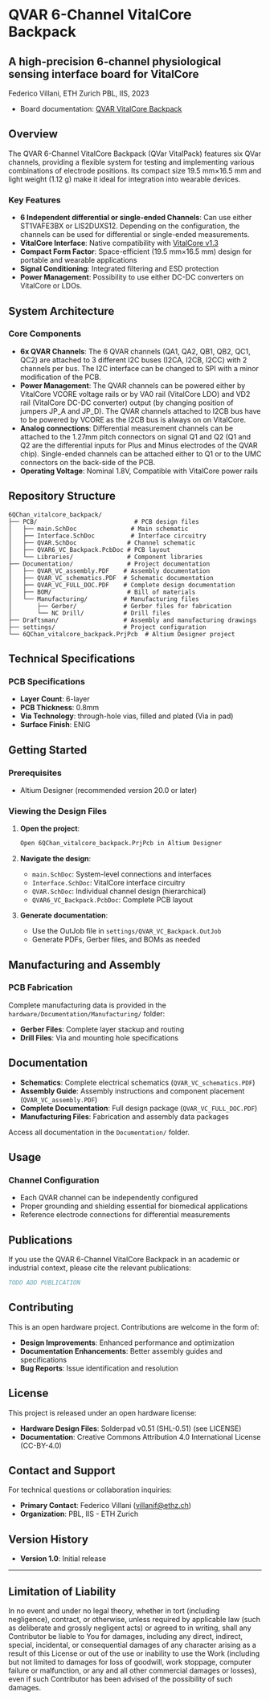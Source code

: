 # QVAR 6-Channel VitalCore Backpack

## A high-precision 6-channel physiological sensing interface board for VitalCore

Federico Villani, ETH Zurich PBL, IIS, 2023

- Board documentation: [QVAR VitalCore Backpack](hardware/Documentation/QVAR_VC_FULL_DOC.PDF)

## Overview

The QVAR 6-Channel VitalCore Backpack (QVar VitalPack) features six QVar channels, providing a flexible system for testing and implementing various combinations of electrode positions. Its compact size 19.5 mm×16.5 mm and light weight (1.12 g) make it ideal for integration into wearable devices.

### Key Features

- **6 Independent differential or single-ended Channels**: Can use either ST1VAFE3BX or LIS2DUXS12. Depending on the configuration, the channels can be used for differential or single-ended measurements.
- **VitalCore Interface**: Native compatibility with [VitalCore v1.3](https://github.com/ETH-PBL/VitalCore)
- **Compact Form Factor**: Space-efficient (19.5 mm×16.5 mm) design for portable and wearable applications
- **Signal Conditioning**: Integrated filtering and ESD protection
- **Power Management**: Possibility to use either DC-DC converters on VitalCore or LDOs.

## System Architecture

### Core Components

- **6x QVAR Channels**: The 6 QVAR channels (QA1, QA2, QB1, QB2, QC1, QC2) are attached to 3 different I2C buses (I2CA, I2CB, I2CC) with 2 channels per bus. The I2C interface can be changed to SPI with a minor modification of the PCB.
- **Power Management**: The QVAR channels can be powered either by VitalCore VCORE voltage rails or by VA0 rail (VitalCore LDO) and VD2 rail (VitalCore DC-DC converter) output (by changing position of jumpers JP_A and JP_D). The QVAR channels attached to I2CB bus have to be powered by VCORE as the I2CB bus is always on on VitalCore.
- **Analog connections**: Differential measurement channels can be attached to the 1.27mm pitch connectors on signal Q1 and Q2 (Q1 and Q2 are the differential inputs for Plus and Minus electrodes of the QVAR chip). Single-ended channels can be attached either to Q1 or to the UMC connectors on the back-side of the PCB. 
- **Operating Voltage**: Nominal 1.8V, Compatible with VitalCore power rails



## Repository Structure

```text
6QChan_vitalcore_backpack/
├── PCB/                           # PCB design files
│   ├── main.SchDoc               # Main schematic
│   ├── Interface.SchDoc          # Interface circuitry
│   ├── QVAR.SchDoc              # Channel schematic
│   ├── QVAR6_VC_Backpack.PcbDoc # PCB layout
│   └── Libraries/               # Component libraries
├── Documentation/               # Project documentation
│   ├── QVAR_VC_assembly.PDF    # Assembly documentation
│   ├── QVAR_VC_schematics.PDF  # Schematic documentation
│   ├── QVAR_VC_FULL_DOC.PDF    # Complete design documentation
│   ├── BOM/                     # Bill of materials
│   └── Manufacturing/          # Manufacturing files
│       ├── Gerber/             # Gerber files for fabrication
│       └── NC Drill/           # Drill files
├── Draftsman/                  # Assembly and manufacturing drawings
├── settings/                   # Project configuration
└── 6QChan_vitalcore_backpack.PrjPcb  # Altium Designer project
```

## Technical Specifications


### PCB Specifications

- **Layer Count**: 6-layer
- **PCB Thickness**: 0.8mm 
- **Via Technology**: through-hole vias, filled and plated (Via in pad)
- **Surface Finish**: ENIG

## Getting Started

### Prerequisites

- Altium Designer (recommended version 20.0 or later)

### Viewing the Design Files

1. **Open the project**:

   ```bash
   Open 6QChan_vitalcore_backpack.PrjPcb in Altium Designer
   ```

2. **Navigate the design**:
   - `main.SchDoc`: System-level connections and interfaces
   - `Interface.SchDoc`: VitalCore interface circuitry
   - `QVAR.SchDoc`: Individual channel design (hierarchical)
   - `QVAR6_VC_Backpack.PcbDoc`: Complete PCB layout

3. **Generate documentation**:
   - Use the OutJob file in `settings/QVAR_VC_Backpack.OutJob`
   - Generate PDFs, Gerber files, and BOMs as needed

## Manufacturing and Assembly

### PCB Fabrication

Complete manufacturing data is provided in the `hardware/Documentation/Manufacturing/` folder:

- **Gerber Files**: Complete layer stackup and routing
- **Drill Files**: Via and mounting hole specifications

## Documentation

- **Schematics**: Complete electrical schematics (`QVAR_VC_schematics.PDF`)
- **Assembly Guide**: Assembly instructions and component placement (`QVAR_VC_assembly.PDF`)
- **Complete Documentation**: Full design package (`QVAR_VC_FULL_DOC.PDF`)
- **Manufacturing Files**: Fabrication and assembly data packages

Access all documentation in the `Documentation/` folder.

## Usage


### Channel Configuration

- Each QVAR channel can be independently configured
- Proper grounding and shielding essential for biomedical applications
- Reference electrode connections for differential measurements



## Publications

If you use the QVAR 6-Channel VitalCore Backpack in an academic or industrial context, please cite the relevant publications:

```bibtex
TODO ADD PUBLICATION
```

## Contributing

This is an open hardware project. Contributions are welcome in the form of:

- **Design Improvements**: Enhanced performance and optimization
- **Documentation Enhancements**: Better assembly guides and specifications
- **Bug Reports**: Issue identification and resolution

## License

This project is released under an open hardware license:

- **Hardware Design Files**: Solderpad v0.51 (SHL-0.51) (see LICENSE)
- **Documentation**: Creative Commons Attribution 4.0 International License (CC-BY-4.0)

## Contact and Support

For technical questions or collaboration inquiries:

- **Primary Contact**: Federico Villani ([villanif@ethz.ch](mailto:villanif@ethz.ch))
- **Organization**: PBL, IIS - ETH Zurich

## Version History

- **Version 1.0**: Initial release 
  
---

## Limitation of Liability

In no event and under no legal theory, whether in tort (including negligence), contract, or otherwise, unless required by applicable law (such as deliberate and grossly negligent acts) or agreed to in writing, shall any Contributor be liable to You for damages, including any direct, indirect, special, incidental, or consequential damages of any character arising as a result of this License or out of the use or inability to use the Work (including but not limited to damages for loss of goodwill, work stoppage, computer failure or malfunction, or any and all other commercial damages or losses), even if such Contributor has been advised of the possibility of such damages.
